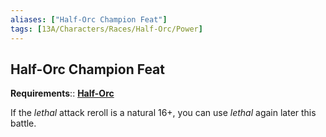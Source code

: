 ```yaml
---
aliases: ["Half-Orc Champion Feat"]
tags: [13A/Characters/Races/Half-Orc/Power]
---
```


## Half-Orc Champion Feat

**Requirements**:: **[Half-Orc](Compendium/13A/Races/Half-Orc.md)**

If the *lethal* attack reroll is a natural 16+, you can use *lethal* again later this battle.
